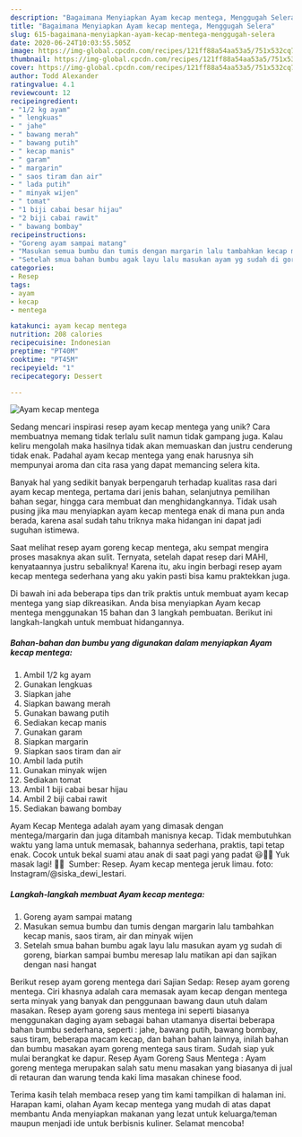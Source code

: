 ```yaml
---
description: "Bagaimana Menyiapkan Ayam kecap mentega, Menggugah Selera"
title: "Bagaimana Menyiapkan Ayam kecap mentega, Menggugah Selera"
slug: 615-bagaimana-menyiapkan-ayam-kecap-mentega-menggugah-selera
date: 2020-06-24T10:03:55.505Z
image: https://img-global.cpcdn.com/recipes/121ff88a54aa53a5/751x532cq70/ayam-kecap-mentega-foto-resep-utama.jpg
thumbnail: https://img-global.cpcdn.com/recipes/121ff88a54aa53a5/751x532cq70/ayam-kecap-mentega-foto-resep-utama.jpg
cover: https://img-global.cpcdn.com/recipes/121ff88a54aa53a5/751x532cq70/ayam-kecap-mentega-foto-resep-utama.jpg
author: Todd Alexander
ratingvalue: 4.1
reviewcount: 12
recipeingredient:
- "1/2 kg ayam"
- " lengkuas"
- " jahe"
- " bawang merah"
- " bawang putih"
- " kecap manis"
- " garam"
- " margarin"
- " saos tiram dan air"
- " lada putih"
- " minyak wijen"
- " tomat"
- "1 biji cabai besar hijau"
- "2 biji cabai rawit"
- " bawang bombay"
recipeinstructions:
- "Goreng ayam sampai matang"
- "Masukan semua bumbu dan tumis dengan margarin lalu tambahkan kecap manis, saos tiram, air dan minyak wijen"
- "Setelah smua bahan bumbu agak layu lalu masukan ayam yg sudah di goreng, biarkan sampai bumbu meresap lalu matikan api dan sajikan dengan nasi hangat"
categories:
- Resep
tags:
- ayam
- kecap
- mentega

katakunci: ayam kecap mentega 
nutrition: 208 calories
recipecuisine: Indonesian
preptime: "PT40M"
cooktime: "PT45M"
recipeyield: "1"
recipecategory: Dessert

---
```



![Ayam kecap mentega](https://img-global.cpcdn.com/recipes/121ff88a54aa53a5/751x532cq70/ayam-kecap-mentega-foto-resep-utama.jpg)

Sedang mencari inspirasi resep ayam kecap mentega yang unik? Cara membuatnya memang tidak terlalu sulit namun tidak gampang juga. Kalau keliru mengolah maka hasilnya tidak akan memuaskan dan justru cenderung tidak enak. Padahal ayam kecap mentega yang enak harusnya sih mempunyai aroma dan cita rasa yang dapat memancing selera kita.

Banyak hal yang sedikit banyak berpengaruh terhadap kualitas rasa dari ayam kecap mentega, pertama dari jenis bahan, selanjutnya pemilihan bahan segar, hingga cara membuat dan menghidangkannya. Tidak usah pusing jika mau menyiapkan ayam kecap mentega enak di mana pun anda berada, karena asal sudah tahu triknya maka hidangan ini dapat jadi suguhan istimewa.

Saat melihat resep ayam goreng kecap mentega, aku sempat mengira proses masaknya akan sulit. Ternyata, setelah dapat resep dari MAHI, kenyataannya justru sebaliknya! Karena itu, aku ingin berbagi resep ayam kecap mentega sederhana yang aku yakin pasti bisa kamu praktekkan juga.


Di bawah ini ada beberapa tips dan trik praktis untuk membuat ayam kecap mentega yang siap dikreasikan. Anda bisa menyiapkan Ayam kecap mentega menggunakan 15 bahan dan 3 langkah pembuatan. Berikut ini langkah-langkah untuk membuat hidangannya.

<!--inarticleads1-->

##### Bahan-bahan dan bumbu yang digunakan dalam menyiapkan Ayam kecap mentega:

1. Ambil 1/2 kg ayam
1. Gunakan  lengkuas
1. Siapkan  jahe
1. Siapkan  bawang merah
1. Gunakan  bawang putih
1. Sediakan  kecap manis
1. Gunakan  garam
1. Siapkan  margarin
1. Siapkan  saos tiram dan air
1. Ambil  lada putih
1. Gunakan  minyak wijen
1. Sediakan  tomat
1. Ambil 1 biji cabai besar hijau
1. Ambil 2 biji cabai rawit
1. Sediakan  bawang bombay


Ayam Kecap Mentega adalah ayam yang dimasak dengan mentega/margarin dan juga ditambah manisnya kecap. Tidak membutuhkan waktu yang lama untuk memasak, bahannya sederhana, praktis, tapi tetap enak. Cocok untuk bekal suami atau anak di saat pagi yang padat 😃👍🏻 Yuk masak lagi! 👩‍🍳 ️ Sumber: Resep. Ayam kecap mentega jeruk limau. foto: Instagram/@siska_dewi_lestari. 

<!--inarticleads2-->

##### Langkah-langkah membuat Ayam kecap mentega:

1. Goreng ayam sampai matang
1. Masukan semua bumbu dan tumis dengan margarin lalu tambahkan kecap manis, saos tiram, air dan minyak wijen
1. Setelah smua bahan bumbu agak layu lalu masukan ayam yg sudah di goreng, biarkan sampai bumbu meresap lalu matikan api dan sajikan dengan nasi hangat


Berikut resep ayam goreng mentega dari Sajian Sedap: Resep ayam goreng mentega. Ciri khasnya adalah cara memasak ayam kecap dengan mentega serta minyak yang banyak dan penggunaan bawang daun utuh dalam masakan. Resep ayam goreng saus mentega ini seperti biasanya menggunakan daging ayam sebagai bahan utamanya disertai beberapa bahan bumbu sederhana, seperti : jahe, bawang putih, bawang bombay, saus tiram, beberapa macam kecap, dan bahan bahan lainnya, inilah bahan dan bumbu masakan ayam goreng mentega saus tiram. Sudah siap yuk mulai berangkat ke dapur. Resep Ayam Goreng Saus Mentega : Ayam goreng mentega merupakan salah satu menu masakan yang biasanya di jual di retauran dan warung tenda kaki lima masakan chinese food. 

Terima kasih telah membaca resep yang tim kami tampilkan di halaman ini. Harapan kami, olahan Ayam kecap mentega yang mudah di atas dapat membantu Anda menyiapkan makanan yang lezat untuk keluarga/teman maupun menjadi ide untuk berbisnis kuliner. Selamat mencoba!
